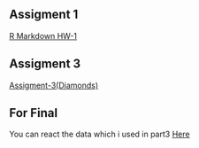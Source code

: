 ﻿## Assigment 1

[R Markdown HW-1](https://pjournal.github.io/boun01-TalhaUnlu/document1.html)


## Assigment 3

[Assigment-3(Diamonds)](https://pjournal.github.io/boun01-TalhaUnlu/Assigment3(Diamonds).html)

## For Final

You can react the data which i used in part3 [Here](https://pjournal.github.io/boun01-TalhaUnlu/salesdata.Rda)